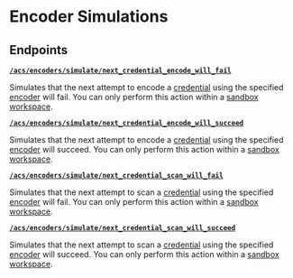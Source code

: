 # Encoder Simulations

## Endpoints


[**`/acs/encoders/simulate/next_credential_encode_will_fail`**](./next_credential_encode_will_fail.md)

Simulates that the next attempt to encode a [credential](../../../../capability-guides/access-systems/managing-credentials.md) using the specified [encoder](../../../../capability-guides/access-systems/working-with-card-encoders-and-scanners/README.md) will fail. You can only perform this action within a [sandbox workspace](../../../../core-concepts/workspaces/README.md#sandbox-workspaces).


[**`/acs/encoders/simulate/next_credential_encode_will_succeed`**](./next_credential_encode_will_succeed.md)

Simulates that the next attempt to encode a [credential](../../../../capability-guides/access-systems/managing-credentials.md) using the specified [encoder](../../../../capability-guides/access-systems/working-with-card-encoders-and-scanners/README.md) will succeed. You can only perform this action within a [sandbox workspace](../../../../core-concepts/workspaces/README.md#sandbox-workspaces).


[**`/acs/encoders/simulate/next_credential_scan_will_fail`**](./next_credential_scan_will_fail.md)

Simulates that the next attempt to scan a [credential](../../../../capability-guides/access-systems/managing-credentials.md) using the specified [encoder](../../../../capability-guides/access-systems/working-with-card-encoders-and-scanners/README.md) will fail. You can only perform this action within a [sandbox workspace](../../../../core-concepts/workspaces/README.md#sandbox-workspaces).


[**`/acs/encoders/simulate/next_credential_scan_will_succeed`**](./next_credential_scan_will_succeed.md)

Simulates that the next attempt to scan a [credential](../../../../capability-guides/access-systems/managing-credentials.md) using the specified [encoder](../../../../capability-guides/access-systems/working-with-card-encoders-and-scanners/README.md) will succeed. You can only perform this action within a [sandbox workspace](../../../../core-concepts/workspaces/README.md#sandbox-workspaces).


